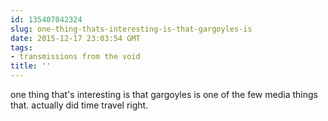 ```yaml
---
id: 135407042324
slug: one-thing-thats-interesting-is-that-gargoyles-is
date: 2015-12-17 23:03:54 GMT
tags:
- transmissions from the void
title: ''
---
```

one thing that's interesting is that gargoyles is one of the few media things that. actually did time travel right.